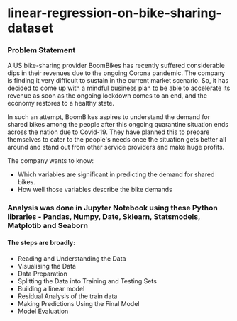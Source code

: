 # linear-regression-on-bike-sharing-dataset

### Problem Statement
A US bike-sharing provider BoomBikes has recently suffered considerable dips in their revenues due to the ongoing Corona pandemic. The company is finding it very difficult to sustain in the current market scenario. So, it has decided to come up with a mindful business plan to be able to accelerate its revenue as soon as the ongoing lockdown comes to an end, and the economy restores to a healthy state.

In such an attempt, BoomBikes aspires to understand the demand for shared bikes among the people after this ongoing quarantine situation ends across the nation due to Covid-19. They have planned this to prepare themselves to cater to the people's needs once the situation gets better all around and stand out from other service providers and make huge profits.

The company wants to know:

- Which variables are significant in predicting the demand for shared bikes.
- How well those variables describe the bike demands

### Analysis was done in Jupyter Notebook using these Python libraries - Pandas, Numpy, Date, Sklearn, Statsmodels, Matplotib and Seaborn

#### The steps are broadly:

- Reading and Understanding the Data
- Visualising the Data
- Data Preparation
- Splitting the Data into Training and Testing Sets
- Building a linear model
- Residual Analysis of the train data
- Making Predictions Using the Final Model
- Model Evaluation
